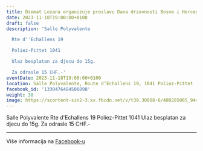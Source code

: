 ```yaml
---
title: Dzemat Lozana organizuje proslavu Dana drzavnosti Bosne i Hercegovine
date: 2023-11-18T19:00:00+0100
draft: false
description: 'Salle Polyvalente

  Rte d''Echallens 19

  Poliez-Pittet 1041

  Ulaz besplatan za djecu do 15g.

  Za odrasle 15 CHF.-'
eventDate: 2023-11-18T19:00:00+0100
location: Salle Polyvalente, Route d’Echallens 19, 1041 Poliez-Pittet
facebook_id: '1330476484506898'
weight: 30
image: https://scontent-sin2-3.xx.fbcdn.net/v/t39.30808-6/480285085_944333661160567_3277375841641556820_n.jpg?_nc_cat=107&ccb=1-7&_nc_sid=9e60e4&_nc_ohc=7dxm_2V8VQUQ7kNvwEfnLTK&_nc_oc=AdniRFvNWrQlCwnMVc31EualT48QJ4QGHkQEUwvcPzT8TIB4jrZwYkhrHzTWbDBQWg8&_nc_zt=23&_nc_ht=scontent-sin2-3.xx&edm=ABTKTjYEAAAA&_nc_gid=_mepJDxp3zCY3RoZDHbckA&oh=00_AfbkrX9PBagJG9eLujNCRFYpo8hizZ6_fAAwB-GwUdr3KA&oe=68BEBD9F
---
```


Salle Polyvalente
Rte d'Echallens 19
Poliez-Pittet 1041
Ulaz besplatan za djecu do 15g.
Za odrasle 15 CHF.-

---

Više informacija na [Facebook-u](https://facebook.com/events/1330476484506898)